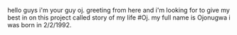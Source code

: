 hello guys i'm your guy oj. greeting from here and i'm looking for to give my best in on this project called story of my life #Oj.
my full name is Ojonugwa i was born in 2/2/1992.
